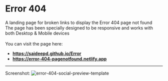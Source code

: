 # Error 404
A landing page for broken links to display the Error 404 page not found<br>
The page has been specially designed to be responsive and works with both Desktop & Mobile devices
<br><br>
You can visit the page here:
- <b>https://saideepd.github.io/Error</b>
- <b>https://error-404-pagenotfound.netlify.app</b>

---
Screenshot:
![error-404-social-preview-template](https://user-images.githubusercontent.com/30663492/147561129-fef14b7e-271d-4361-a468-b02cafcd8a39.png)
